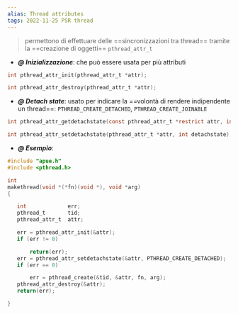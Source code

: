 ```yaml
---
alias: Thread attributes
tags: 2022-11-25 PSR thread
---
```


> permettono di effettuare delle ==sincronizzazioni tra thread== tramite la ==creazione di oggetti== `pthread_attr_t`

- ***@ Inizializzazione***: che può essere usata per più attributi
```c
int pthread_attr_init(pthread_attr_t *attr);

int pthread_attr_destroy(pthread_attr_t *attr);
```

- ***@ Detach state***: usato per indicare la ==volontà di rendere indipendente un thread==: `PTHREAD_CREATE_DETACHED`, `PTHREAD_CREATE_JOINABLE`
```c
int pthread_attr_getdetachstate(const pthread_attr_t *restrict attr, int *detachstate);

int pthread_attr_setdetachstate(pthread_attr_t *attr, int detachstate);
```

- ***@ Esempio***:
```c
#include "apue.h"
#include <pthread.h>

int
makethread(void *(*fn)(void *), void *arg)
{

   int             err;
   pthread_t       tid;
   pthread_attr_t  attr;

   err = pthread_attr_init(&attr);
   if (err != 0)

	   return(err);
   err = pthread_attr_setdetachstate(&attr, PTHREAD_CREATE_DETACHED);
   if (err == 0)

	   err = pthread_create(&tid, &attr, fn, arg);
   pthread_attr_destroy(&attr);
   return(err);

}
```